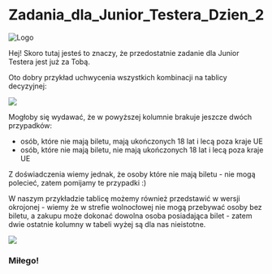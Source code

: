 # Zadania_dla_Junior_Testera_Dzien_2
<img alt="Logo" src="https://blog.testuj.pl/wp-content/uploads/2018/07/testujpl_logo.png">



Hej! Skoro tutaj jesteś to znaczy, że przedostatnie zadanie dla Junior Testera jest już za Tobą.


Oto dobry przykład uchwycenia wszystkich kombinacji na tablicy decyzyjnej: 

<img src="https://blog.testuj.pl/wp-content/uploads/2018/07/zadanie.png">

Mogłoby się wydawać, że w powyższej kolumnie brakuje jeszcze dwóch przypadków: 
* osób, które nie mają biletu, mają ukończonych 18 lat i lecą poza kraje UE
* osób, które nie mają biletu, nie mają ukończonych 18 lat i lecą poza kraje UE

Z doświadczenia wiemy jednak, że osoby które nie mają biletu - nie mogą polecieć, zatem pomijamy te przypadki :) 

W naszym przykładzie tablicę możemy również przedstawić w wersji okrojonej - wiemy że w strefie wolnocłowej nie mogą przebywać osoby bez biletu, a zakupu może dokonać dowolna osoba posiadająca bilet - zatem dwie ostatnie kolumny w tabeli wyżej są dla nas nieistotne.   

<img src="https://blog.testuj.pl/wp-content/uploads/2018/07/x.png">


### Miłego!
